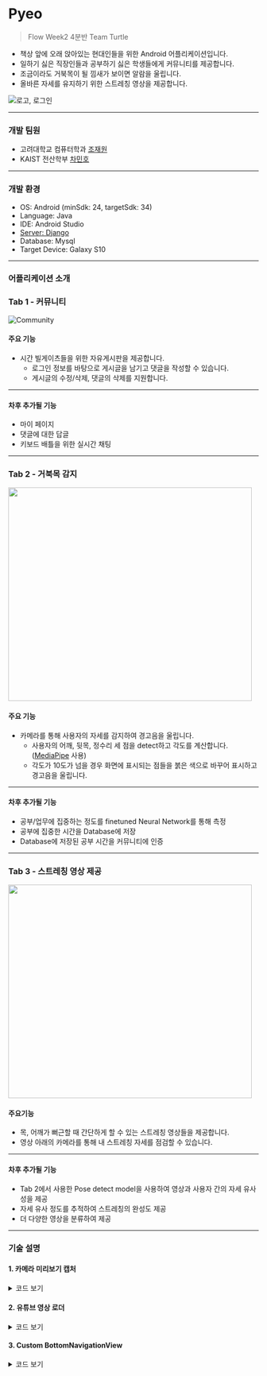 # Pyeo

>Flow Week2 4분반 Team Turtle


* 책상 앞에 오래 앉아있는 현대인들을 위한 Android 어플리케이션입니다.
* 일하기 싫은 직장인들과 공부하기 싫은 학생들에게 커뮤니티를 제공합니다.
* 조금이라도 거북목이 될 낌새가 보이면 알람을 울립니다.
* 올바른 자세를 유지하기 위한 스트레칭 영상을 제공합니다.

![로고, 로그인](https://github.com/chojaework/MadCamp-Week2/assets/121816472/a8509543-1050-404b-84e0-5ebd5ba9e9c2)

***
### 개발 팀원
* 고려대학교 컴퓨터학과 [조재원](https://github.com/chojaework)
* KAIST 전산학부 [차민호](https://github.com/Cha-Minho)
***

### 개발 환경
* OS: Android (minSdk: 24, targetSdk: 34)
* Language: Java
* IDE: Android Studio
* [Server: Django](https://github.com/Cha-Minho/week2_server)
* Database: Mysql
* Target Device: Galaxy S10
***

### 어플리케이션 소개
### Tab 1 - 커뮤니티

![Community](https://github.com/chojaework/MadCamp-Week2/assets/121816472/7089d9ff-e2e9-436f-9b61-62e0ebc81b9e)


#### 주요 기능
* 시간 빌게이츠들을 위한 자유게시판을 제공합니다.
  * 로그인 정보를 바탕으로 게시글을 남기고 댓글을 작성할 수 있습니다.
  * 게시글의 수정/삭제, 댓글의 삭제를 지원합니다.
***
#### 차후 추가될 기능
* 마이 페이지
* 댓글에 대한 답글
* 키보드 배틀을 위한 실시간 채팅
***

### Tab 2 - 거북목 감지

<img src = "https://github.com/chojaework/MadCamp-Week2/assets/121816472/ff7070ed-9353-43cc-b679-8b64a9ce1107" width="490" height="430">


#### 주요 기능
* 카메라를 통해 사용자의 자세를 감지하여 경고음을 울립니다.
  * 사용자의 어깨, 뒷목, 정수리 세 점을 detect하고 각도를 계산합니다. ([MediaPipe](https://github.com/spmallick/learnopencv/tree/master/Posture-analysis-system-using-MediaPipe-Pose) 사용)
  * 각도가 10도가 넘을 경우 화면에 표시되는 점들을 붉은 색으로 바꾸어 표시하고 경고음을 울립니다.
***
#### 차후 추가될 기능
* 공부/업무에 집중하는 정도를 finetuned Neural Network를 통해 측정
* 공부에 집중한 시간을 Database에 저장
* Database에 저장된 공부 시간을 커뮤니티에 인증
***

### Tab 3 - 스트레칭 영상 제공

<img src = "https://github.com/chojaework/MadCamp-Week2/assets/121816472/73c11da4-e8cd-45ba-a3ac-037f29593946" width="490" height="430">


#### 주요기능
* 목, 어깨가 뻐근할 때 간단하게 할 수 있는 스트레칭 영상들을 제공합니다.
* 영상 아래의 카메라를 통해 내 스트레칭 자세를 점검할 수 있습니다.
***
#### 차후 추가될 기능
* Tab 2에서 사용한 Pose detect model을 사용하여 영상과 사용자 간의 자세 유사성을 제공
* 자세 유사 정도를 추적하여 스트레칭의 완성도 제공
* 더 다양한 영상을 분류하여 제공
***
### 기술 설명
#### 1. 카메라 미리보기 캡처
<details>
  <summary> 코드 보기 </summary>

```java
public class CameraSurfaceView extends SurfaceView implements SurfaceHolder.Callback{
    SurfaceHolder holder;
    Camera camera = null;
    public CameraSurfaceView(Context context) {
        super(context);
        init(context);
    }

    public CameraSurfaceView(Context context, AttributeSet attrs) {
        super(context, attrs);
        init(context);
    }

    private void init(Context context){
        //초기화를 위한 메소드
        holder = getHolder();
        holder.addCallback(this);
    }

    @Override
    public void surfaceCreated(SurfaceHolder surfaceHolder) {
        //만들어지는시점
        camera  = Camera.open(Camera.CameraInfo.CAMERA_FACING_FRONT);//카메라 객체 참조
        try{
            camera.setPreviewDisplay(holder);
        }catch (Exception e){
            e.printStackTrace();
        }
    }

    @Override
    public void surfaceChanged(SurfaceHolder surfaceHolder, int i, int i1, int i2) {
        //변경
        camera.startPreview(); //렌즈로 부터 들어오는 영상을 뿌려줌
        camera.stopPreview();
        camera.setDisplayOrientation(90);//카메라 미리보기 오른쪽 으로 90 도회전
        camera.startPreview();

    }

    @Override
    public void surfaceDestroyed(SurfaceHolder surfaceHolder) {
        //소멸
        camera.stopPreview();//미리보기중지
        camera.release();
        camera = null;
    }

    public boolean capture(Camera.PictureCallback callback){
        if(camera != null){
            camera.takePicture(null,null,callback);
            return true;
        }
        else{
            return false;
        }
    }
}
```

</details>

#### 2. 유튜브 영상 로더
<details>
  <summary> 코드 보기 </summary>

    YouTubePlayerView youTubePlayerView = findViewById(R.id.youtube_player_view);
    getLifecycle().addObserver(youTubePlayerView);
  
    youTubePlayerView.addYouTubePlayerListener(new AbstractYouTubePlayerListener() {
        @Override
        public void onReady(@NonNull YouTubePlayer youTubePlayer) {
            super.onReady(youTubePlayer);
            String videoId = "S0Q4gqBUs7c";
            youTubePlayer.loadVideo(videoId, 0);
        }
    });
    
</details>

#### 3. Custom BottomNavigationView
<details>
  <summary> 코드 보기 </summary>

  ```java
  public class CustomBottomNavigationView extends BottomNavigationView {
      private Path mPath = new Path();
      private Paint mPaint = new Paint();
  
      private static final int CURVE_CIRCLE_RADIUS = 190 / 2;
  
      private Point mFirstCurveStartPoint = new Point();
      private Point mFirstCurveEndPoint = new Point();
      private Point mFirstCurveControlPoint1 = new Point();
      private Point mFirstCurveControlPoint2 = new Point();
  
      private Point mSecondCurveStartPoint = new Point();
      private Point mSecondCurveEndPoint = new Point();
      private Point mSecondCurveControlPoint1 = new Point();
      private Point mSecondCurveControlPoint2 = new Point();
  
      private int mNavigationBarWidth = 0;
      private int mNavigationBarHeight = 0;
  
      public CustomBottomNavigationView(Context context) {
          super(context);
          init();
      }
  
      public CustomBottomNavigationView(Context context, AttributeSet attrs) {
          super(context, attrs);
          init();
      }
  
      public CustomBottomNavigationView(Context context, AttributeSet attrs, int defStyleAttr) {
          super(context, attrs, defStyleAttr);
          init();
      }
  
      private void init() {
          mPaint.setStyle(Paint.Style.FILL_AND_STROKE);
          mPaint.setColor(ContextCompat.getColor(getContext(), R.color.black));
          setBackgroundColor(Color.TRANSPARENT);
      }
  
      @Override
      protected void onSizeChanged(int w, int h, int oldw, int oldh) {
          super.onSizeChanged(w, h, oldw, oldh);
  
          mNavigationBarWidth = getWidth();
          mNavigationBarHeight = getHeight();
  
          mFirstCurveStartPoint.set(mNavigationBarWidth / 2 - CURVE_CIRCLE_RADIUS * 2 - CURVE_CIRCLE_RADIUS / 3, 0);
          mFirstCurveEndPoint.set(mNavigationBarWidth / 2, CURVE_CIRCLE_RADIUS + CURVE_CIRCLE_RADIUS / 4);
          mSecondCurveStartPoint = mFirstCurveEndPoint;
          mSecondCurveEndPoint.set(mNavigationBarWidth / 2 + CURVE_CIRCLE_RADIUS * 2 + CURVE_CIRCLE_RADIUS / 3, 0);
  
          mFirstCurveControlPoint1.set(mFirstCurveStartPoint.x + CURVE_CIRCLE_RADIUS + CURVE_CIRCLE_RADIUS / 4, mFirstCurveStartPoint.y);
          mFirstCurveControlPoint2.set(mFirstCurveEndPoint.x - CURVE_CIRCLE_RADIUS * 2 + CURVE_CIRCLE_RADIUS, mFirstCurveEndPoint.y);
  
          mSecondCurveControlPoint1.set(mSecondCurveStartPoint.x + CURVE_CIRCLE_RADIUS * 2 - CURVE_CIRCLE_RADIUS, mSecondCurveStartPoint.y);
          mSecondCurveControlPoint2.set(mSecondCurveEndPoint.x - (CURVE_CIRCLE_RADIUS + CURVE_CIRCLE_RADIUS / 4), mSecondCurveEndPoint.y);
  
          mPath.reset();
          mPath.moveTo(0F, 0F);
          mPath.lineTo(mFirstCurveStartPoint.x, mFirstCurveStartPoint.y);
  
          mPath.cubicTo(mFirstCurveControlPoint1.x, mFirstCurveControlPoint1.y, mFirstCurveControlPoint2.x, mFirstCurveControlPoint2.y, mFirstCurveEndPoint.x, mFirstCurveEndPoint.y);
  
          mPath.cubicTo(mSecondCurveControlPoint1.x, mSecondCurveControlPoint1.y, mSecondCurveControlPoint2.x, mSecondCurveControlPoint2.y, mSecondCurveEndPoint.x, mSecondCurveEndPoint.y);
  
          mPath.lineTo(mNavigationBarWidth, 0F);
          mPath.lineTo(mNavigationBarWidth, mNavigationBarHeight);
          mPath.lineTo(0F, mNavigationBarHeight);
          mPath.close();
      }
  
      @Override
      protected void onDraw(Canvas canvas) {
          super.onDraw(canvas);
          canvas.drawPath(mPath, mPaint);
      }
  }
  ```

</details>

